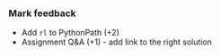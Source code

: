 ### Mark feedback
- Add `rl` to PythonPath (+2)
- Assignment Q&A (+1) - add link to the right solution
